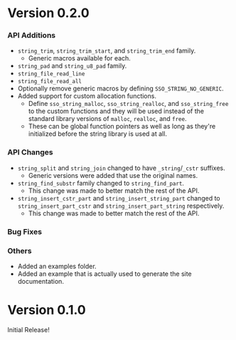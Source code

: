 # Version 0.2.0

### API Additions
* `string_trim`, `string_trim_start`, and `string_trim_end` family.
    * Generic macros available for each.
* `string_pad` and `string_u8_pad` family.
* `string_file_read_line`
* `string_file_read_all`
* Optionally remove generic macros by defining `SSO_STRING_NO_GENERIC`.
* Added support for custom allocation functions.
    * Define `sso_string_malloc`, `sso_string_realloc`, and `sso_string_free` to the custom functions and they will be used instead of the standard library versions of `malloc`, `realloc`, and `free`.
    * These can be global function pointers as well as long as they're initialized before the string library is used at all.

### API Changes
* `string_split` and `string_join` changed to have `_string`/`_cstr` suffixes.
    * Generic versions were added that use the original names.
* `string_find_substr` family changed to `string_find_part`.
    * This change was made to better match the rest of the API.
* `string_insert_cstr_part` and `string_insert_string_part` changed to `string_insert_part_cstr` and `string_insert_part_string` respectively.
    * This change was made to better match the rest of the API.

### Bug Fixes

### Others
* Added an examples folder.
* Added an example that is actually used to generate the site documentation.

# Version 0.1.0

Initial Release!